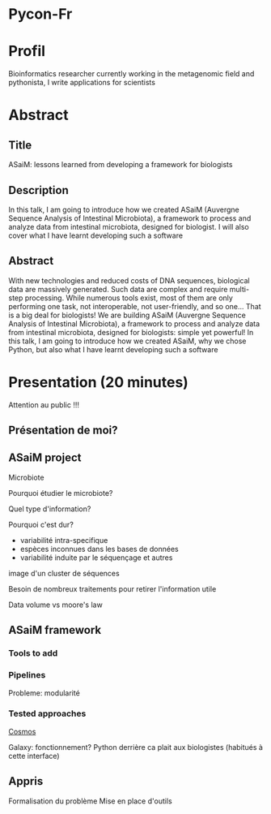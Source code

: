 Pycon-Fr
========

# Profil

Bioinformatics researcher currently working in the metagenomic field and 
pythonista, I write applications for scientists

# Abstract

## Title

ASaiM: lessons learned from developing a framework for biologists

## Description

In this talk, I am going to introduce how we created ASaiM (Auvergne Sequence 
Analysis of Intestinal Microbiota), a framework to process and analyze data from 
intestinal microbiota, designed for biologist. I will also cover what I have 
learnt developing such a software

## Abstract

With new technologies and reduced costs of DNA sequences, biological data are 
massively generated. Such data are complex and require multi-step processing. 
While numerous tools exist, most of them are only performing one task, not 
interoperable, not user-friendly, and so one... That is a big deal for biologists! 
We are building ASaiM (Auvergne Sequence Analysis of Intestinal Microbiota), a 
framework to process and analyze data from intestinal microbiota, designed for 
biologists: simple yet powerful! In this talk, I am going to introduce how we 
created ASaiM, why we chose Python, but also what I have learnt developing such 
a software

# Presentation (20 minutes)

Attention au public !!!

## Présentation de moi?


## ASaiM project

Microbiote

Pourquoi étudier le microbiote?

Quel type d'information?

Pourquoi c'est dur?

- variabilité intra-specifique
- espèces inconnues dans les bases de données
- variabilité induite par le séquençage et autres

image d'un cluster de séquences 

Besoin de nombreux traitements pour retirer l'information utile

Data volume vs moore's law

## ASaiM framework

### Tools to add

### Pipelines 

Probleme: modularité

### Tested approaches

[Cosmos](https://github.com/LPM-HMS/COSMOS-2.0)

Galaxy: fonctionnement? Python derrière
ca plait aux biologistes (habitués à cette interface)

## Appris

Formalisation du problème
Mise en place d'outils


